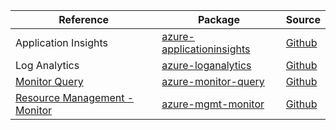 | Reference | Package | Source |
|---|---|---|
|Application Insights|[azure-applicationinsights](https://pypi.org/project/azure-applicationinsights)|[Github](https://github.com/Azure/azure-sdk-for-python)|
|Log Analytics|[azure-loganalytics](https://pypi.org/project/azure-loganalytics)|[Github](https://github.com/Azure/azure-sdk-for-python)|
|[Monitor Query](monitor-query-readme.md)|[azure-monitor-query](https://pypi.org/project/azure-monitor-query)|[Github](https://github.com/Azure/azure-sdk-for-python/blob/main/sdk/monitor/azure-monitor-query)|
|[Resource Management - Monitor](mgmt-monitor-readme.md)|[azure-mgmt-monitor](https://pypi.org/project/azure-mgmt-monitor)|[Github](https://github.com/Azure/azure-sdk-for-python/blob/main/sdk/monitor/azure-mgmt-monitor)|
